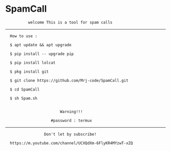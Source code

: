 # SpamCall
              welcome This is a tool for spam calls 

___________________________________________________________

      How to use :

      $ apt update && apt upgrade 

      $ pip install -- upgrade pip 

      $ pip install lolcat

      $ pkg install git

      $ git clone https://github.com/Mrj-code/SpamCall.git

      $ cd SpamCall

      $ sh Spam.sh


                            Warning!!! 

                        #password : termux

___________________________________________________________

                     Don't let by subscribe! 

      https://m.youtube.com/channel/UCXQdXm-6FlyKR4MYzwT-xZQ
